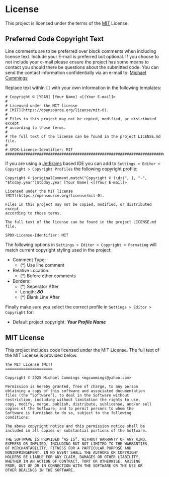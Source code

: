 # License

This project is licensed under the terms of the [MIT] License.

## Preferred Code Copyright Text

Line comments are to be preferred over block comments when including license text.
Include your E-mail is preferred but optional.
If you choose to not include your e-mail please ensure the project has some
means to contact you should there be questions about the submitted code.
You can send the contact information confidentially via an e-mail to:
[Michael Cummings](mailto:mgcummings@yahoo.com?subject=Contact%20Info%3A%20option)

Replace text within `[]` with your own information in the following templates:

```
# Copyright © [YEAR] [Your Name] <[(Your E-mail]>
#
# Licensed under the MIT license
# [MIT](https://opensource.org/license/mit-0).
#
# Files in this project may not be copied, modified, or distributed except
# according to those terms.
#
# The full text of the license can be found in the project LICENSE.md file.
#
# SPDX-License-Identifier: MIT
##############################################################################
```

If you are using a [JetBrains] based IDE you can add to
`Settings > Editor > Copyright > Copyright Profiles`
the following copyright profile:

```velocity
Copyright © $originalComment.match("Copyright © (\d+)", 1, "-", "$today.year")$today.year [Your Name] <[(Your E-mail]>

Licensed under the MIT license
[MIT](https://opensource.org/license/mit-0).

Files in this project may not be copied, modified, or distributed except
according to those terms.

The full text of the license can be found in the project LICENSE.md file.

SPDX-License-Identifier: MIT
```

The following options in `Settings > Editor > Copyright > Formating` will match
current copyright styling used in the project:

* Comment Type:
    - (*) Use line comment
* Relative Location:
    - (*) Before other comments
* Borders:
    - (*) Seperator After
    - Length: ___80___
    - (*) Blank Line After

Finally make sure you select the correct profile in
`Settings > Editor > Copyright` for:

* Default project copyright: ___Your Profile Name___

## MIT License

This project includes code licensed under the MIT License.
The full text of the MIT License is provided below.

    The MIT License (MIT)
    =====================

    Copyright © 2025 Michael Cummings <mgcummings@yahoo.com>

    Permission is hereby granted, free of charge, to any person
    obtaining a copy of this software and associated documentation
    files (the “Software”), to deal in the Software without
    restriction, including without limitation the rights to use,
    copy, modify, merge, publish, distribute, sublicense, and/or sell
    copies of the Software, and to permit persons to whom the
    Software is furnished to do so, subject to the following
    conditions:

    The above copyright notice and this permission notice shall be
    included in all copies or substantial portions of the Software.

    THE SOFTWARE IS PROVIDED “AS IS”, WITHOUT WARRANTY OF ANY KIND,
    EXPRESS OR IMPLIED, INCLUDING BUT NOT LIMITED TO THE WARRANTIES
    OF MERCHANTABILITY, FITNESS FOR A PARTICULAR PURPOSE AND
    NONINFRINGEMENT. IN NO EVENT SHALL THE AUTHORS OR COPYRIGHT
    HOLDERS BE LIABLE FOR ANY CLAIM, DAMAGES OR OTHER LIABILITY,
    WHETHER IN AN ACTION OF CONTRACT, TORT OR OTHERWISE, ARISING
    FROM, OUT OF OR IN CONNECTION WITH THE SOFTWARE OR THE USE OR
    OTHER DEALINGS IN THE SOFTWARE.


[JetBrains]: https://www.jetbrains.com/

[MIT]: https://opensource.org/licenses/MIT
